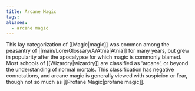 ```yaml
---
title: Arcane Magic
tags: 
aliases:
  - arcane magic
---
```

This lay categorization of [[Magic|magic]] was common among the peasantry of [[main/Lore/Glossary/A/Atnia|Atnia]] for many years, but grew in popularity after the apocalypse for which magic is commonly blamed. Most schools of [[Wizardry|wizardry]] are classified as 'arcane', or beyond the understanding of normal mortals. This classification has negative connotations, and arcane magic is generally viewed with suspicion or fear, though not so much as [[Profane Magic|profane magic]].